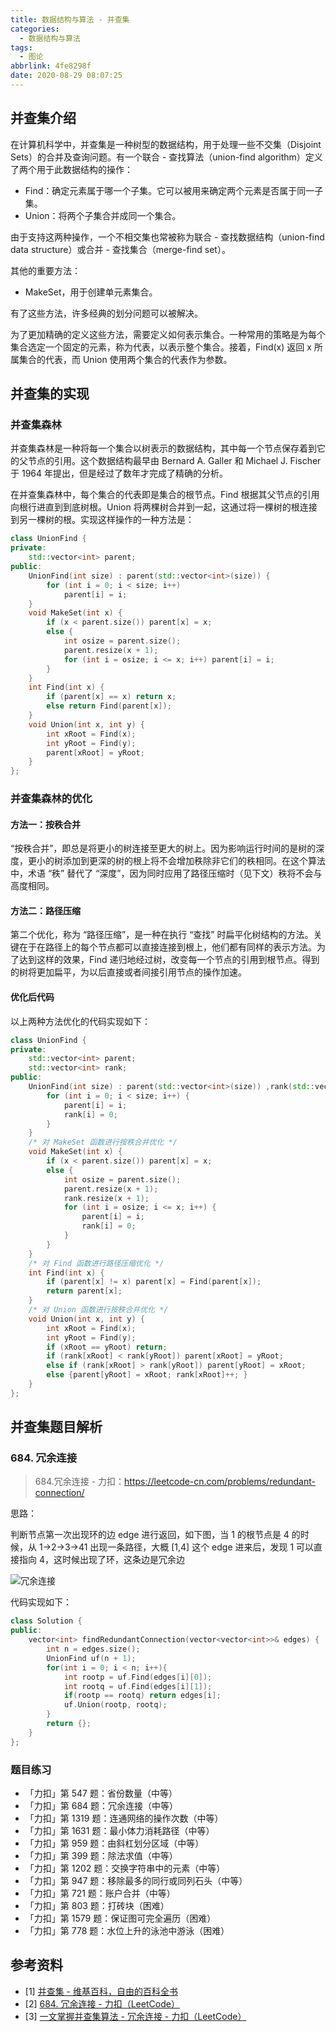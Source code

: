 ```yaml
---
title: 数据结构与算法 - 并查集
categories:
  - 数据结构与算法
tags:
  - 图论
abbrlink: 4fe8298f
date: 2020-08-29 08:07:25
---
```

## 并查集介绍

在计算机科学中，并查集是一种树型的数据结构，用于处理一些不交集（Disjoint Sets）的合并及查询问题。有一个联合 - 查找算法（union-find algorithm）定义了两个用于此数据结构的操作：

- Find：确定元素属于哪一个子集。它可以被用来确定两个元素是否属于同一子集。
- Union：将两个子集合并成同一个集合。

由于支持这两种操作，一个不相交集也常被称为联合 - 查找数据结构（union-find data structure）或合并 - 查找集合（merge-find set）。

<!-- more -->

其他的重要方法：

- MakeSet，用于创建单元素集合。

有了这些方法，许多经典的划分问题可以被解决。

为了更加精确的定义这些方法，需要定义如何表示集合。一种常用的策略是为每个集合选定一个固定的元素，称为代表，以表示整个集合。接着，Find(x) 返回 x 所属集合的代表，而 Union 使用两个集合的代表作为参数。

## 并查集的实现

### 并查集森林

并查集森林是一种将每一个集合以树表示的数据结构，其中每一个节点保存着到它的父节点的引用。这个数据结构最早由 Bernard A. Galler 和 Michael J. Fischer 于 1964 年提出，但是经过了数年才完成了精确的分析。

在并查集森林中，每个集合的代表即是集合的根节点。Find 根据其父节点的引用向根行进直到到底树根。Union 将两棵树合并到一起，这通过将一棵树的根连接到另一棵树的根。实现这样操作的一种方法是：

``` cpp
class UnionFind {
private:
    std::vector<int> parent;
public:
    UnionFind(int size) : parent(std::vector<int>(size)) {
        for (int i = 0; i < size; i++)
            parent[i] = i;
    }
    void MakeSet(int x) {
        if (x < parent.size()) parent[x] = x;
        else {
            int osize = parent.size();
            parent.resize(x + 1);
            for (int i = osize; i <= x; i++) parent[i] = i;
        }
    }
    int Find(int x) {
        if (parent[x] == x) return x;
        else return Find(parent[x]);
    }
    void Union(int x, int y) {
        int xRoot = Find(x);
        int yRoot = Find(y);
        parent[xRoot] = yRoot;
    }
};
```

### 并查集森林的优化

#### 方法一：按秩合并

“按秩合并”，即总是将更小的树连接至更大的树上。因为影响运行时间的是树的深度，更小的树添加到更深的树的根上将不会增加秩除非它们的秩相同。在这个算法中，术语 “秩” 替代了 “深度”，因为同时应用了路径压缩时（见下文）秩将不会与高度相同。

#### 方法二：路径压缩

第二个优化，称为 “路径压缩”，是一种在执行 “查找” 时扁平化树结构的方法。关键在于在路径上的每个节点都可以直接连接到根上，他们都有同样的表示方法。为了达到这样的效果，Find 递归地经过树，改变每一个节点的引用到根节点。得到的树将更加扁平，为以后直接或者间接引用节点的操作加速。

#### 优化后代码

以上两种方法优化的代码实现如下：

``` cpp
class UnionFind {
private:
    std::vector<int> parent;
    std::vector<int> rank;
public:
    UnionFind(int size) : parent(std::vector<int>(size)) ,rank(std::vector<int>(size)) {
        for (int i = 0; i < size; i++) {
            parent[i] = i;
            rank[i] = 0;
        }
    }
    /* 对 MakeSet 函数进行按秩合并优化 */
    void MakeSet(int x) {
        if (x < parent.size()) parent[x] = x;
        else {
            int osize = parent.size();
            parent.resize(x + 1);
            rank.resize(x + 1);
            for (int i = osize; i <= x; i++) {
                parent[i] = i;
                rank[i] = 0;
            }
        }
    }
    /* 对 Find 函数进行路径压缩优化 */
    int Find(int x) {
        if (parent[x] != x) parent[x] = Find(parent[x]);
        return parent[x];
    }
    /* 对 Union 函数进行按秩合并优化 */
    void Union(int x, int y) {
        int xRoot = Find(x);
        int yRoot = Find(y);
        if (xRoot == yRoot) return;
        if (rank[xRoot] < rank[yRoot]) parent[xRoot] = yRoot;
        else if (rank[xRoot] > rank[yRoot]) parent[yRoot] = xRoot;
        else {parent[yRoot] = xRoot; rank[xRoot]++; }
    }
};
```

## 并查集题目解析

### 684. 冗余连接

> 684.冗余连接 - 力扣：<https://leetcode-cn.com/problems/redundant-connection/>

思路：

判断节点第一次出现环的边 edge 进行返回，如下图，当 1 的根节点是 4 的时候，从 1->2->3->41 出现一条路径，大概 [1,4] 这个 edge 进来后，发现 1 可以直接指向 4，这时候出现了环，这条边是冗余边

![冗余连接](https://gitee.com/hezhaojiang/MyPics/raw/master/img/20200829193511.png)

代码实现如下：

``` cpp
class Solution {
public:
    vector<int> findRedundantConnection(vector<vector<int>>& edges) {
        int n = edges.size();
        UnionFind uf(n + 1);
        for(int i = 0; i < n; i++){
            int rootp = uf.Find(edges[i][0]);
            int rootq = uf.Find(edges[i][1]);
            if(rootp == rootq) return edges[i];
            uf.Union(rootp, rootq);
        }
        return {};
    }
};
```

### 题目练习

- 「力扣」第 547 题：省份数量（中等）
- 「力扣」第 684 题：冗余连接（中等）
- 「力扣」第 1319 题：连通网络的操作次数（中等）
- 「力扣」第 1631 题：最小体力消耗路径（中等）
- 「力扣」第 959 题：由斜杠划分区域（中等）
- 「力扣」第 399 题：除法求值（中等）
- 「力扣」第 1202 题：交换字符串中的元素（中等）
- 「力扣」第 947 题：移除最多的同行或同列石头（中等）
- 「力扣」第 721 题：账户合并（中等）
- 「力扣」第 803 题：打砖块（困难）
- 「力扣」第 1579 题：保证图可完全遍历（困难）
- 「力扣」第 778 题：水位上升的泳池中游泳（困难）

## 参考资料

* [1] [并查集 - 维基百科，自由的百科全书](https://zh.wikipedia.org/wiki/%E5%B9%B6%E6%9F%A5%E9%9B%86)
* [2] [684. 冗余连接 - 力扣（LeetCode）](https://leetcode-cn.com/problems/redundant-connection/)
* [3] [一文掌握并查集算法 - 冗余连接 - 力扣（LeetCode）](https://leetcode-cn.com/problems/redundant-connection/solution/yi-wen-zhang-wo-bing-cha-ji-suan-fa-by-a-fei-8/)
